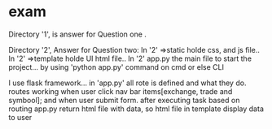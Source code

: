 # exam
Directory '1', is answer for Question one .

Directory '2', Answer for Question two:
In '2' =>static  holde css, and js file..
In '2' =>template  holde UI html file..
In '2' app.py the main file to start the project... by using  'python app.py' command on cmd or else CLI

I use flask framework... in 'app.py' all rote is defined and what they do. 
routes working when user click nav bar items[exchange, trade and symbool]; and when user submit form.
after executing task based on routing app.py return html file with data, so html file in template display data to user
 
